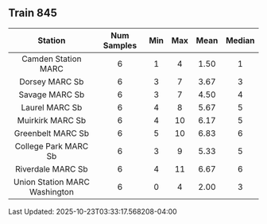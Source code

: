 ## Train 845

| Station | Num Samples | Min | Max | Mean | Median |
| :-----: | :---------: | :-: | :-: | :--: | :----: |
| Camden Station MARC | 6 | 1 | 4 | 1.50 | 1 |
| Dorsey MARC Sb | 6 | 3 | 7 | 3.67 | 3 |
| Savage MARC Sb | 6 | 3 | 7 | 4.50 | 4 |
| Laurel MARC Sb | 6 | 4 | 8 | 5.67 | 5 |
| Muirkirk MARC Sb | 6 | 4 | 10 | 6.17 | 5 |
| Greenbelt MARC Sb | 6 | 5 | 10 | 6.83 | 6 |
| College Park MARC Sb | 6 | 3 | 9 | 5.33 | 5 |
| Riverdale MARC Sb | 6 | 4 | 11 | 6.67 | 6 |
| Union Station MARC Washington | 6 | 0 | 4 | 2.00 | 3 |


Last Updated: 2025-10-23T03:33:17.568208-04:00